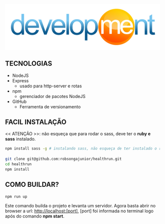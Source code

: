 <p align="center">
    <img src ="./img/development.jpg" />
</p>


## TECNOLOGIAS
- NodeJS
- Express
    - usado para http-server e rotas
- npm
    - gerenciador de pacotes NodeJS
- GitHub
    - Ferramenta de versionamento


## FACIL INSTALAÇÃO
<< ATENÇÃO >>: não esqueça que para rodar o sass, deve ter o __ruby e sass__ instalado.


```bash
npm install sass -g # instalando sass, não esqueça de ter instalado o ruby

git clone git@github.com:robsongajunior/healthrun.git
cd healthrun
npm install
```

## COMO BUILDAR?

```bash
npm run up

```
Este comando builda o projeto e levanta um servidor.
Agora basta abrir no browser a url: [http://localhost:[port]](http://localhost:[port]), [port] foi informada no terminal logo após do comando __npm start__.


